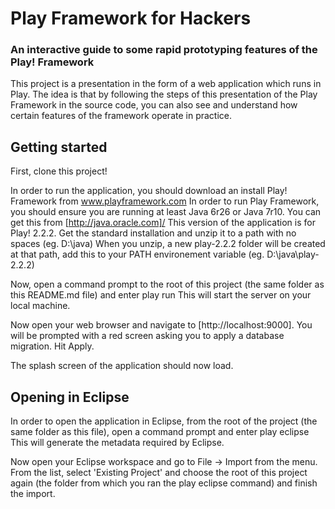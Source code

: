 # Play Framework for Hackers
### An interactive guide to some rapid prototyping features of the Play! Framework

This project is a presentation in the form of a web application which runs in Play.
The idea is that by following the steps of this presentation of the Play Framework in the source code, you can also see and understand how certain features of the framework operate in practice.

## Getting started

First, clone this project!

In order to run the application, you should download an install Play! Framework from www.playframework.com
In order to run Play Framework, you should ensure you are running at least Java 6r26 or Java 7r10. You can get this from [http://java.oracle.com]/
This version of the application is for Play! 2.2.2. Get the standard installation and unzip it to a path with no spaces (eg. D:\java)
When you unzip, a new play-2.2.2 folder will be created at that path, add this to your PATH environement variable (eg. D:\java\play-2.2.2)

Now, open a command prompt to the root of this project (the same folder as this README.md file) and enter
    play run
This will start the server on your local machine.	

Now open your web browser and navigate to [http://localhost:9000]. You will be prompted with a red screen asking you to apply a database migration. Hit Apply.

The splash screen of the application should now load.

## Opening in Eclipse

In order to open the application in Eclipse, from the root of the project (the same folder as this file), open a command prompt and enter
    play eclipse
This will generate the metadata required by Eclipse.

Now open your Eclipse workspace and go to File -> Import from the menu.
From the list, select 'Existing Project' and choose the root of this project again (the folder from which you ran the play eclipse command) and finish the import.
 
